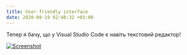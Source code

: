```yaml
---
title: User-friendly interface
date: 2020-08-19 02:48:32 +03:00
---
```


Тепер я бачу, що у Visual Studio Code є навіть текстовий редактор!

[![Screenshot](/uploads/vscode-vim.png)](/uploads/vscode-vim.png)
